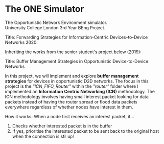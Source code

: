 # The ONE Simulator

The Opportunistic Network Environment simulator.<br/>
University College London 
3rd Year BEng Project.

Title: Forwarding Strategies for Information-Centric Devices-to-Device Networks
2020.

Inheriting the works from the senior student's project below (2019):

Title: Buffer Management Strategies in Opportunistic Device-to-Device Networks

In this project, we will implement and explore <b>buffer management strategies</b> for devices in opportunistic D2D networks. The focus in this project is the <i>"ICN_FIFO_Router"</i> within the <i>"router"</i> folder where I implemented an <b>Information Centric Networking (ICN)</b> methodology. The ICN methodology involves having small interest packet looking for data packets instead of having the router spread or flood data packets everywhere regardless of whether nodes have interest in them.

How it works: When a node first receives an interest packet, it...<br/>
1) Checks whether interested packet is in the buffer<br/>
2) If yes, prioritise the interested packet to be sent back to the original host when the connection is stil up!
